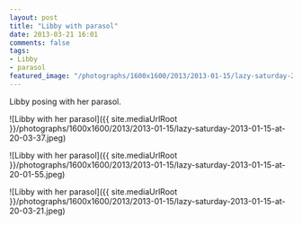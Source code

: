 ```yaml
---
layout: post
title: "Libby with parasol"
date: 2013-03-21 16:01
comments: false
tags: 
- Libby
- parasol
featured_image: "/photographs/1600x1600/2013/2013-01-15/lazy-saturday-2013-01-15-at-20-03-37.jpeg"
---
```

Libby posing with her parasol.

![Libby with her parasol]({{ site.mediaUrlRoot }}/photographs/1600x1600/2013/2013-01-15/lazy-saturday-2013-01-15-at-20-03-37.jpeg)

![Libby with her parasol]({{ site.mediaUrlRoot }}/photographs/1600x1600/2013/2013-01-15/lazy-saturday-2013-01-15-at-20-01-55.jpeg)

![Libby with her parasol]({{ site.mediaUrlRoot }}/photographs/1600x1600/2013/2013-01-15/lazy-saturday-2013-01-15-at-20-03-21.jpeg)

